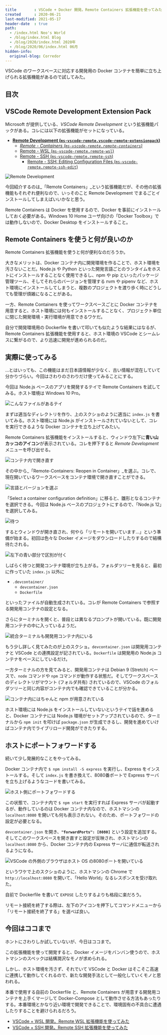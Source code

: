 ```yaml
---
title        : VSCode + Docker 開発。Remote Containers 拡張機能を使ってみた
created      : 2020-06-21
last-modified: 2021-05-17
header-date  : true
path:
  - /index.html Neo's World
  - /blog/index.html Blog
  - /blog/2020/index.html 2020年
  - /blog/2020/06/index.html 06月
hidden-info:
  original-blog: Corredor
---
```


VSCode のワークスペースに対応する開発用の Docker コンテナを簡単に立ち上げられる拡張機能があるので試してみた。

## 目次

## VSCode Remote Development Extension Pack

Microsoft が提供している、_VSCode Remote Development_ という拡張機能パックがある。コレには以下の拡張機能がセットになっている。

- **[Remote Development (`ms-vscode-remote.vscode-remote-extensionpack`)](https://marketplace.visualstudio.com/items?itemName=ms-vscode-remote.vscode-remote-extensionpack)**
  - _[Remote - Containers (`ms-vscode-remote.remote-containers`)](https://marketplace.visualstudio.com/items?itemName=ms-vscode-remote.remote-containers)_
  - [Remote - WSL (`ms-vscode-remote.remote-wsl`)](https://marketplace.visualstudio.com/items?itemName=ms-vscode-remote.remote-wsl)
  - [Remote - SSH (`ms-vscode-remote.remote-ssh`)](https://marketplace.visualstudio.com/items?itemName=ms-vscode-remote.remote-ssh)
      - [Remote - SSH: Editing Configuration Files (`ms-vscode-remote.remote-ssh-edit`)](https://marketplace.visualstudio.com/items?itemName=ms-vscode-remote.remote-ssh-edit)

![Remote Development](21-01-01.png)

今回紹介するのは_「Remote Containers」_という拡張機能だが、その他の拡張機能もそれぞれ便利なので、いっそのこと Remote Development でまるごとインストールしてしまえばいいかなと思う。

Remote Containers は Docker を使用するので、Docker を事前にインストールしておく必要がある。Windows 10 Home ユーザ向けの「Docker Toolbox」では動作しないので、Docker Desktop をインストールすること。

## Remote Containers を使うと何が良いのか

Remote Containers 拡張機能を使うと何が便利なのだろうか。

大きなメリットは、Docker コンテナ内に開発環境を作ることで、ホスト環境を汚さないことだ。Node.js や Python といった開発言語ごとのランタイムをホストにインストールすることなく使用できるし、npm や pip といったパッケージ管理ツール、そしてそれらのバージョンを管理する nvm や pipenv など、ホスト環境にインストールしてしまうと、複数のプロジェクトを渡り歩く時にどうしても管理が煩雑になることがある。

一方、Remote Containers を使ってワークスペースごとに Docker コンテナを用意すると、ホスト環境には何もインストールすることなく、プロジェクト単位に閉じた開発環境・実行環境が用意できるワケだ。

自分で開発環境用の Dockerfile を書いて叩いても似たような結果にはなるが、Remote Containers 拡張機能を使用すると、ホスト環境の VSCode とシームレスに繋がるので、より迅速に開発が進められるのだ。

## 実際に使ってみる

…とはいっても、この機能はまだ日本語情報が少なく、古い情報が混在していて分かりづらい。今回はさわりのさわりだけ使ってみることにする。

今回は Node.js ベースのアプリを開発するテイで Remote Containers を試してみる。ホスト環境は Windows 10 Pro。

![こんなファイルがあるテイ](21-01-02.png)

まずは適当なディレクトリを作り、上のスクショのように適当に `index.js` を書いてみる。ホスト環境には Node.js がインストールされていないとして、コレを実行できるような Docker コンテナを立ち上げてみたい。

Remote Containers 拡張機能をインストールすると、ウィンドウ左下に**青い山カッコのアイコン**が表示されている。コレを押下すると _Remote Development_ メニューを呼び出せる。

![コンテナ内で開き直す](21-01-03.png)

その中から_「Remote-Containers: Reopen in Container」_を選ぶ。コレで、現在開いているワークスペースをコンテナ環境で開き直すことができる。

![言語とバージョンを選ぶ](21-01-04.png)

「Select a container configuration definition」に移ると、雛形となるコンテナを選択できる。今回は Node.js ベースのプロジェクトにするので、「Node.js 12」を選択してみる。

![待つ](21-01-05.png)

するとウィンドウが開き直され、何やら「リモートを開いています…」という準備が始まる。初回は色々な Docker イメージをダウンロードしたりするので結構待たされる。

![左下の青い部分で区別が付く](21-01-06.png)

しばらく待つと開発コンテナ環境が立ち上がる。フォルダツリーを見ると、最初に作っていた `index.js` 以外に

- `.devcontainer/`
  - `devcontainer.json`
  - `Dockerfile`

といったファイルが自動生成されている。コレが Remote Containers で参照する開発用コンテナの設定となる。

さらにターミナルを開くと、普段とは異なるプロンプトが開いている。既に開発用コンテナの中に入っているようだ。

![統合ターミナルも開発用コンテナ内にいる](21-01-07.png)

もう少し詳しく見てみたのが上のスクショ。`devcontainer.json` は開発用コンテナと VSCode との連携設定が記されている。`Dockerfile` は開発用の Node.js コンテナをベースにしているだけ。

一方ターミナルの方を見てみると、開発用コンテナは Debian 9 (Stretch) ベースで、`node` コマンドや `npm` コマンドが動作する状態だ。そしてワークスペースのディレクトリがマウント (フォルダ共有) されているので、VSCode のフォルダツリーと同じ内容がコンテナ内でも確認できていることが分かる。

![コンテナ内にはちゃんと npm が用意されている](21-01-08.png)

ホスト環境には Node.js をインストールしていないというテイで話を進めると、Docker コンテナには Node.js 環境がセットアップされているので、ターミナルから `npm init` を叩けば `package.json` が生成できるし、開発を進めていけばコンテナ内でライブリロード開発ができたりする。

## ホストにポートフォワードする

続いて少し発展的なことをやってみる。

Docker コンテナ内で `$ npm install -S express` を実行し、Express をインストールする。そして `index.js` を書き換えて、8080番ポートで Express サーバを立ち上げるようなコードを書いてみる。

![ホスト側にポートフォワードする](21-01-09.png)

この状態で、コンテナ内で `$ npm start` を実行すれば Express サーバが起動するが、動作しているのは Docker コンテナ内なので、ホストマシンの `localhost:8080` を開いても何も表示されない。そのため、ポートフォワードの設定が必要となる。

`devcontainer.json` を開き、**`"forwardPorts": [8080]`** という設定を追加する。そしてこのワークスペースを開き直すと設定が反映され、ホストマシンの `localhost:8080` から、Docker コンテナ内の Express サーバに通信が転送されるようになる。

![VSCode の外側のブラウザはホスト OS の8080ポートを開いている](21-01-10.png)

というワケで上のスクショのように、ホストマシンの Chrome で `http://localhost:8080` を開いて、「Hello World」なるレスポンスを受け取れた。

自前で Dockerfile を書いて `EXPOSE` したりするよりも格段に楽だろう。

リモート接続を終了する際は、左下のアイコンを押下してコマンドメニューから「リモート接続を終了する」を選べば良い。

## 今回はココまで

ホントにさわりしか試していないが、今日はココまで。

この拡張機能を使って開発すると、Docker イメージをバンバン使うので、ホストマシンのスペックは結構潤沢なモノが求められる。

しかし、ホスト環境を汚さず、それでいて VSCode と Docker はそこそこ高速に連携して動作してくれるので、新たな開発手法として一般化していくモノと思われる。

本番で使用する自前の Dockerfile と、Remote Containers が用意する開発用コンテナを上手くマージして Docker-Compose として動作させる方法もあったりする。本番環境とかなり近い環境で開発できることで、環境固有の不具合に遭遇したりすることを避けられるだろう。

- [VSCode + WSL 開発。Remote WSL 拡張機能を使ってみた](./22-01.html)
- [VSCode + SSH 開発。Remote SSH 拡張機能を使ってみた](./23-02.html)
